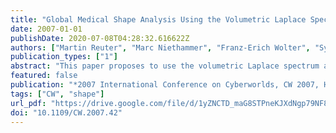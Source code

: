 ```yaml
---
title: "Global Medical Shape Analysis Using the Volumetric Laplace Spectrum"
date: 2007-01-01
publishDate: 2020-07-08T04:28:32.616622Z
authors: ["Martin Reuter", "Marc Niethammer", "Franz-Erich Wolter", "Sylvain Bouix", "Martha Elizabeth Shenton"]
publication_types: ["1"]
abstract: "This paper proposes to use the volumetric Laplace spectrum as a global shape descriptor for medical shape analysis. The approach allows for shape comparisons using minimal shape preprocessing. In particular, no registration, mapping, or remeshing is necessary. All computations can be performed directly on the voxel representations of the shapes. The discriminatory power of the method is tested on a population of female caudate shapes (brain structure) of normal control subjects and of subjects with schizotypal personality disorder. The behavior and properties of the volumetric Laplace spectrum are discussed extensively for both the Dirichlet and Neumann boundary condition showing advantages of the Neumann spectra. Both, the computations of spectra on 3D voxel data for shape matching as well as the use of the Neumann spectrum for shape analysis are completely new."
featured: false
publication: "*2007 International Conference on Cyberworlds, CW 2007, Hannover, Germany, October 24-26, 2007*"
tags: ["CW", "shape"]
url_pdf: "https://drive.google.com/file/d/1yZNCTD_maG8STPneKJXdNgp79NF83uZv"
doi: "10.1109/CW.2007.42"
---
```


